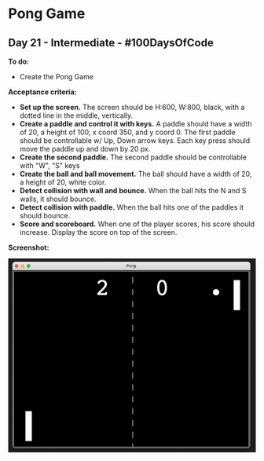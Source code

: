 # Pong Game
## Day 21 - Intermediate - \#100DaysOfCode

**To do:**
* Create the Pong Game

**Acceptance criteria:**
* **Set up the screen.** The screen should be H:600, W:800, black, with a dotted line in the middle, vertically.
* **Create a paddle and control it with keys.** A paddle should have a width of 20, a height of 100, x coord 350, 
and y coord 0. The first paddle should be controllable w/ Up, Down arrow keys. Each key press should move the 
paddle up and down by 20 px.
* **Create the second paddle.** The second paddle should be controllable with "W", "S" keys
* **Create the ball and ball movement.** The ball should have a width of 20, a height of 20, white color.
* **Detect collision with wall and bounce.** When the ball hits the N and S walls, it should bounce.
* **Detect collision with paddle.** When the ball hits one of the paddles it should bounce.
* **Score and scoreboard.** When one of the player scores, his score should increase. Display the score on top of the 
screen.

**Screenshot:**

![Pong Game](https://github.com/adrianurdar/100DaysOfCode-Bootcamp/blob/main/Day-022/Screen%20Shot%202020-11-24%20at%205.32.27%20PM.png "Pong Game")
